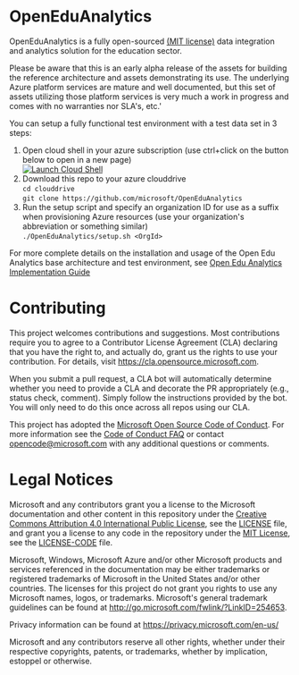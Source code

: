 # OpenEduAnalytics
OpenEduAnalytics is a fully open-sourced [(MIT license)](https://github.com/microsoft/OpenEduAnalytics/blob/main/LICENSE) data integration and analytics solution for the education sector.

Please be aware that this is an early alpha release of the assets for building the reference architecture and assets demonstrating its use.
The underlying Azure platform services are mature and well documented, but this set of assets utilizing those platform services is very much a work in progress and comes with no warranties nor SLA's, etc.'

You can setup a fully functional test environment with a test data set in 3 steps:
1) Open cloud shell in your azure subscription (use ctrl+click on the button below to open in a new page)\
[![Launch Cloud Shell](https://shell.azure.com/images/launchcloudshell.png "Launch Cloud Shell")](https://shell.azure.com/bash)
1) Download this repo to your azure clouddrive \
`cd clouddrive`\
`git clone https://github.com/microsoft/OpenEduAnalytics`
1) Run the setup script and specify an organization ID for use as a suffix when provisioning Azure resources (use your organization's abbreviation or something similar)\
`./OpenEduAnalytics/setup.sh <OrgId>`

For more complete details on the installation and usage of the Open Edu Analytics base architecture and test environment, see [Open Edu Analytics Implementation Guide](https://github.com/microsoft/OpenEduAnalytics/blob/main/docs/OpenEduAnalyticsImplementationGuide.pdf)

# Contributing

This project welcomes contributions and suggestions.  Most contributions require you to agree to a
Contributor License Agreement (CLA) declaring that you have the right to, and actually do, grant us
the rights to use your contribution. For details, visit https://cla.opensource.microsoft.com.

When you submit a pull request, a CLA bot will automatically determine whether you need to provide
a CLA and decorate the PR appropriately (e.g., status check, comment). Simply follow the instructions
provided by the bot. You will only need to do this once across all repos using our CLA.

This project has adopted the [Microsoft Open Source Code of Conduct](https://opensource.microsoft.com/codeofconduct/).
For more information see the [Code of Conduct FAQ](https://opensource.microsoft.com/codeofconduct/faq/) or
contact [opencode@microsoft.com](mailto:opencode@microsoft.com) with any additional questions or comments.

# Legal Notices

Microsoft and any contributors grant you a license to the Microsoft documentation and other content
in this repository under the [Creative Commons Attribution 4.0 International Public License](https://creativecommons.org/licenses/by/4.0/legalcode),
see the [LICENSE](LICENSE) file, and grant you a license to any code in the repository under the [MIT License](https://opensource.org/licenses/MIT), see the
[LICENSE-CODE](LICENSE-CODE) file.

Microsoft, Windows, Microsoft Azure and/or other Microsoft products and services referenced in the documentation
may be either trademarks or registered trademarks of Microsoft in the United States and/or other countries.
The licenses for this project do not grant you rights to use any Microsoft names, logos, or trademarks.
Microsoft's general trademark guidelines can be found at http://go.microsoft.com/fwlink/?LinkID=254653.

Privacy information can be found at https://privacy.microsoft.com/en-us/

Microsoft and any contributors reserve all other rights, whether under their respective copyrights, patents,
or trademarks, whether by implication, estoppel or otherwise.
